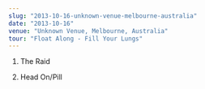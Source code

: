 ```yaml
---
slug: "2013-10-16-unknown-venue-melbourne-australia"
date: "2013-10-16"
venue: "Unknown Venue, Melbourne, Australia"
tour: "Float Along - Fill Your Lungs"
---
```



 1. The Raid

 2. Head On/Pill


